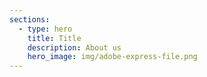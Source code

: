```yaml
---
sections:
  - type: hero
    title: Title
    description: About us
    hero_image: img/adobe-express-file.png
---
```

